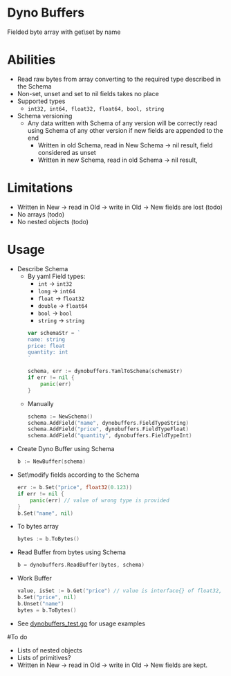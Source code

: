 # Dyno Buffers

Fielded byte array with get\set by name

# Abilities
- Read raw bytes from array converting to the required type described in the Schema
- Non-set, unset and set to nil fields takes no place
- Supported types 
  - `int32, int64, float32, float64, bool, string`
- Schema versioning
  - Any data written with Schema of any version will be correctly read using Schema of any other version if new fields are appended to the end
    - Written in old Schema, read in New Schema -> nil result, field considered as unset
    - Written in new Schema, read in old Schema -> nil result, 

# Limitations
- Written in New -> read in Old -> write in Old -> New fields are lost (todo)
- No arrays (todo)
- No nested objects (todo)

# Usage
- Describe Schema
  - By yaml
  Field types:
    - `int` -> `int32`
    - `long` -> `int64`
    - `float` -> `float32`
    - `double` -> `float64`
    - `bool` -> `bool`
    - `string` -> `string`
	```go
	var schemaStr = `
	name: string
	price: float
	quantity: int
	`

	schema, err := dynobuffers.YamlToSchema(schemaStr)
	if err != nil {
		panic(err)
	}
	```
  - Manually
	```go
	schema := NewSchema()
	schema.AddField("name", dynobuffers.FieldTypeString)
	schema.AddField("price", dynobuffers.FieldTypeFloat)
	schema.AddField("quantity", dynobuffers.FieldTypeInt)
	```
- Create Dyno Buffer using Schema
	```go
	b := NewBuffer(schema)
	```
- Set\modify fields according to the Schema
	```go
	err := b.Set("price", float32(0.123))
	if err != nil {
		panic(err) // value of wrong type is provided
	}
	b.Set("name", nil)
	```
- To bytes array
	```go
	bytes := b.ToBytes()
	```
- Read Buffer from bytes using Schema
	```go
	b = dynobuffers.ReadBuffer(bytes, schema)
	```
- Work Buffer 
	```go
	value, isSet := b.Get("price") // value is interface{} of float32, isSet == true
	b.Set("price", nil)
	b.Unset("name")
	bytes = b.ToBytes()
	```
- See [dynobuffers_test.go](dynobuffers_test.go) for usage examples

#To do
- Lists of nested objects
- Lists of primitives?
- Written in New -> read in Old -> write in Old -> New fields are kept.
